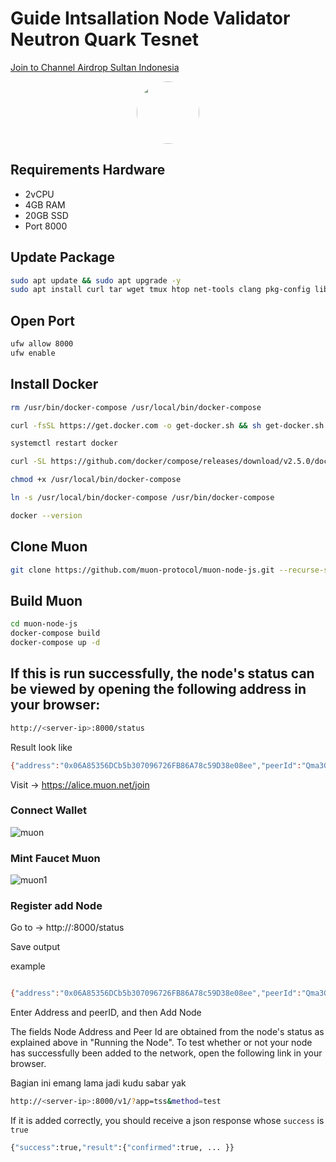 
# Guide Intsallation Node Validator Neutron Quark Tesnet

<p style="font-size:14px" align="left">
<a href="https://t.me/airdropsultanindonesia" target="_blank">Join to Channel Airdrop Sultan Indonesia</a>
</p>

<p align="center">
  <img style="margin: auto; height: 100px; border-radius: 50%;" src="https://user-images.githubusercontent.com/65535542/213711680-fd483b03-6635-4f4d-8156-a1a8be79a126.png">
</p>

## Requirements Hardware

- 2vCPU 
- 4GB RAM 
- 20GB SSD
- Port 8000

## Update Package

```bash
sudo apt update && sudo apt upgrade -y
sudo apt install curl tar wget tmux htop net-tools clang pkg-config libssl-dev jq build-essential git make ncdu docker-compose -y
```

## Open Port

```bash
ufw allow 8000
ufw enable
```

## Install Docker 
```bash
rm /usr/bin/docker-compose /usr/local/bin/docker-compose
```
```bash
curl -fsSL https://get.docker.com -o get-docker.sh && sh get-docker.sh
```
```bash
systemctl restart docker
```
```bash
curl -SL https://github.com/docker/compose/releases/download/v2.5.0/docker-compose-linux-x86_64 -o /usr/local/bin/docker-compose
```
```bash
chmod +x /usr/local/bin/docker-compose
```
```bash
ln -s /usr/local/bin/docker-compose /usr/bin/docker-compose
```
```bash
docker --version
```

## Clone Muon

```bash
git clone https://github.com/muon-protocol/muon-node-js.git --recurse-submodules --branch testnet
```

## Build Muon

```bash
cd muon-node-js
docker-compose build
docker-compose up -d
```

## If this is run successfully, the node's status can be viewed by opening the following address in your browser:

```bash
http://<server-ip>:8000/status
```

Result look like
```bash
{"address":"0x06A85356DCb5b307096726FB86A78c59D38e08ee","peerId":"Qma3GsJmB47xYuyahPZPSadh1avvxfyYQwk8R3UnFrQ6aP","managerContract":{"network":"bsctest","address":"0x2efB53c11FC935f6114B3fC37AaFa6a76B263a4E"},"shield":{"enable":false,"apps":[]},"addedToNetwork":false}
```

Visit -> https://alice.muon.net/join 
### Connect Wallet

![muon](https://user-images.githubusercontent.com/65535542/213710107-ee12c47a-692f-4131-a782-8ad295dd87dd.png/)

### Mint Faucet Muon

![muon1](https://user-images.githubusercontent.com/65535542/213710401-cb58f64d-5c07-4edf-986e-bef31a6d21d1.png/)


### Register add Node

Go to -> http://<server-ip>:8000/status

Save output

example
```bash

{"address":"0x06A85356DCb5b307096726FB86A78c59D38e08ee","peerId":"Qma3GsJmB47xYuyahPZPSadh1avvxfyYQwk8R3UnFrQ6aP","managerContract":{"network":"bsctest","address":"0x2efB53c11FC935f6114B3fC37AaFa6a76B263a4E"},"shield":{"enable":false,"apps":[]},"addedToNetwork":false}
```

Enter Address and peerID, and then Add Node

The fields Node Address and Peer Id are obtained from the node's status as explained above in "Running the Node". To test whether or not your node has successfully been added to the network, open the following link in your browser.

Bagian ini emang lama jadi kudu sabar yak
```bash
http://<server-ip>:8000/v1/?app=tss&method=test
```

If it is added correctly, you should receive a json response whose `success` is `true`
```bash
{"success":true,"result":{"confirmed":true, ... }}
```




